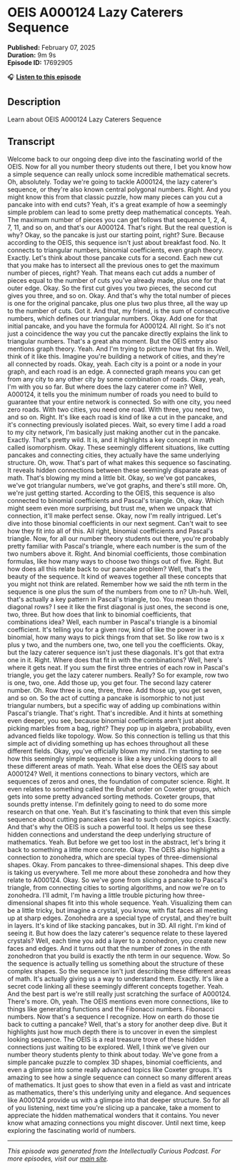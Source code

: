 # OEIS A000124 Lazy Caterers Sequence

**Published:** February 07, 2025  
**Duration:** 9m 9s  
**Episode ID:** 17692905

🎧 **[Listen to this episode](https://intellectuallycurious.buzzsprout.com/2529712/episodes/17692905-oeis-a000124-lazy-caterers-sequence)**

## Description

Learn about OEIS A000124 Lazy Caterers Sequence

## Transcript

Welcome back to our ongoing deep dive into the fascinating world of the OEIS. Now for all you number theory students out there, I bet you know how a simple sequence can really unlock some incredible mathematical secrets. Oh, absolutely. Today we're going to tackle A000124, the lazy caterer's sequence, or they're also known central polygonal numbers. Right. And you might know this from that classic puzzle, how many pieces can you cut a pancake into with end cuts? Yeah, it's a great example of how a seemingly simple problem can lead to some pretty deep mathematical concepts. Yeah. The maximum number of pieces you can get follows that sequence 1, 2, 4, 7, 11, and so on, and that's our A000124. That's right. But the real question is why? Okay, so the pancake is just our starting point, right? Sure. Because according to the OEIS, this sequence isn't just about breakfast food. No. It connects to triangular numbers, binomial coefficients, even graph theory. Exactly. Let's think about those pancake cuts for a second. Each new cut that you make has to intersect all the previous ones to get the maximum number of pieces, right? Yeah. That means each cut adds a number of pieces equal to the number of cuts you've already made, plus one for that outer edge. Okay. So the first cut gives you two pieces, the second cut gives you three, and so on. Okay. And that's why the total number of pieces is one for the original pancake, plus one plus two plus three, all the way up to the number of cuts. Got it. And that, my friend, is the sum of consecutive numbers, which defines our triangular numbers. Okay. Add one for that initial pancake, and you have the formula for A000124. All right. So it's not just a coincidence the way you cut the pancake directly explains the link to triangular numbers. That's a great aha moment. But the OEIS entry also mentions graph theory. Yeah. And I'm trying to picture how that fits in. Well, think of it like this. Imagine you're building a network of cities, and they're all connected by roads. Okay, yeah. Each city is a point or a node in your graph, and each road is an edge. A connected graph means you can get from any city to any other city by some combination of roads. Okay, yeah, I'm with you so far. But where does the lazy caterer come in? Well, A000124, it tells you the minimum number of roads you need to build to guarantee that your entire network is connected. So with one city, you need zero roads. With two cities, you need one road. With three, you need two, and so on. Right. It's like each road is kind of like a cut in the pancake, and it's connecting previously isolated pieces. Wait, so every time I add a road to my city network, I'm basically just making another cut in the pancake. Exactly. That's pretty wild. It is, and it highlights a key concept in math called isomorphism. Okay. These seemingly different situations, like cutting pancakes and connecting cities, they actually have the same underlying structure. Oh, wow. That's part of what makes this sequence so fascinating. It reveals hidden connections between these seemingly disparate areas of math. That's blowing my mind a little bit. Okay, so we've got pancakes, we've got triangular numbers, we've got graphs, and there's still more. Oh, we're just getting started. According to the OEIS, this sequence is also connected to binomial coefficients and Pascal's triangle. Oh, okay. Which might seem even more surprising, but trust me, when we unpack that connection, it'll make perfect sense. Okay, now I'm really intrigued. Let's dive into those binomial coefficients in our next segment. Can't wait to see how they fit into all of this. All right, binomial coefficients and Pascal's triangle. Now, for all our number theory students out there, you're probably pretty familiar with Pascal's triangle, where each number is the sum of the two numbers above it. Right. And binomial coefficients, those combination formulas, like how many ways to choose two things out of five. Right. But how does all this relate back to our pancake problem? Well, that's the beauty of the sequence. It kind of weaves together all these concepts that you might not think are related. Remember how we said the nth term in the sequence is one plus the sum of the numbers from one to n? Uh-huh. Well, that's actually a key pattern in Pascal's triangle, too. You mean those diagonal rows? I see it like the first diagonal is just ones, the second is one, two, three. But how does that link to binomial coefficients, that combinations idea? Well, each number in Pascal's triangle is a binomial coefficient. It's telling you for a given row, kind of like the power in a binomial, how many ways to pick things from that set. So like row two is x plus y two, and the numbers one, two, one tell you the coefficients. Okay, but the lazy caterer sequence isn't just these diagonals. It's got that extra one in it. Right. Where does that fit in with the combinations? Well, here's where it gets neat. If you sum the first three entries of each row in Pascal's triangle, you get the lazy caterer numbers. Really? So for example, row two is one, two, one. Add those up, you get four. The second lazy caterer number. Oh. Row three is one, three, three. Add those up, you get seven, and so on. So the act of cutting a pancake is isomorphic to not just triangular numbers, but a specific way of adding up combinations within Pascal's triangle. That's right. That's incredible. And it hints at something even deeper, you see, because binomial coefficients aren't just about picking marbles from a bag, right? They pop up in algebra, probability, even advanced fields like topology. Wow. So this connection is telling us that this simple act of dividing something up has echoes throughout all these different fields. Okay, you've officially blown my mind. I'm starting to see how this seemingly simple sequence is like a key unlocking doors to all these different areas of math. Yeah. What else does the OEIS say about A000124? Well, it mentions connections to binary vectors, which are sequences of zeros and ones, the foundation of computer science. Right. It even relates to something called the Bruhat order on Coxeter groups, which gets into some pretty advanced sorting methods. Coxeter groups, that sounds pretty intense. I'm definitely going to need to do some more research on that one. Yeah. But it's fascinating to think that even this simple sequence about cutting pancakes can lead to such complex topics. Exactly. And that's why the OEIS is such a powerful tool. It helps us see these hidden connections and understand the deep underlying structure of mathematics. Yeah. But before we get too lost in the abstract, let's bring it back to something a little more concrete. Okay. The OEIS also highlights a connection to zonohedra, which are special types of three-dimensional shapes. Okay. From pancakes to three-dimensional shapes. This deep dive is taking us everywhere. Tell me more about these zonohedra and how they relate to A000124. Okay. So we've gone from slicing a pancake to Pascal's triangle, from connecting cities to sorting algorithms, and now we're on to zonohedra. I'll admit, I'm having a little trouble picturing how three-dimensional shapes fit into this whole sequence. Yeah. Visualizing them can be a little tricky, but imagine a crystal, you know, with flat faces all meeting up at sharp edges. Zonohedra are a special type of crystal, and they're built in layers. It's kind of like stacking pancakes, but in 3D. All right. I'm kind of seeing it. But how does the lazy caterer's sequence relate to these layered crystals? Well, each time you add a layer to a zonohedron, you create new faces and edges. And it turns out that the number of zones in the nth zonohedron that you build is exactly the nth term in our sequence. Wow. So the sequence is actually telling us something about the structure of these complex shapes. So the sequence isn't just describing these different areas of math. It's actually giving us a way to understand them. Exactly. It's like a secret code linking all these seemingly different concepts together. Yeah. And the best part is we're still really just scratching the surface of A000124. There's more. Oh, yeah. The OEIS mentions even more connections, like to things like generating functions and the Fibonacci numbers. Fibonacci numbers. Now that's a sequence I recognize. How on earth do those tie back to cutting a pancake? Well, that's a story for another deep dive. But it highlights just how much depth there is to uncover in even the simplest looking sequence. The OEIS is a real treasure trove of these hidden connections just waiting to be explored. Well, I think we've given our number theory students plenty to think about today. We've gone from a simple pancake puzzle to complex 3D shapes, binomial coefficients, and even a glimpse into some really advanced topics like Coxeter groups. It's amazing to see how a single sequence can connect so many different areas of mathematics. It just goes to show that even in a field as vast and intricate as mathematics, there's this underlying unity and elegance. And sequences like A000124 provide us with a glimpse into that deeper structure. So for all of you listening, next time you're slicing up a pancake, take a moment to appreciate the hidden mathematical wonders that it contains. You never know what amazing connections you might discover. Until next time, keep exploring the fascinating world of numbers.

---
*This episode was generated from the Intellectually Curious Podcast. For more episodes, visit our [main site](https://intellectuallycurious.buzzsprout.com).*
